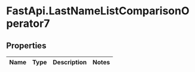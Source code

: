 # FastApi.LastNameListComparisonOperator7

## Properties
Name | Type | Description | Notes
------------ | ------------- | ------------- | -------------

